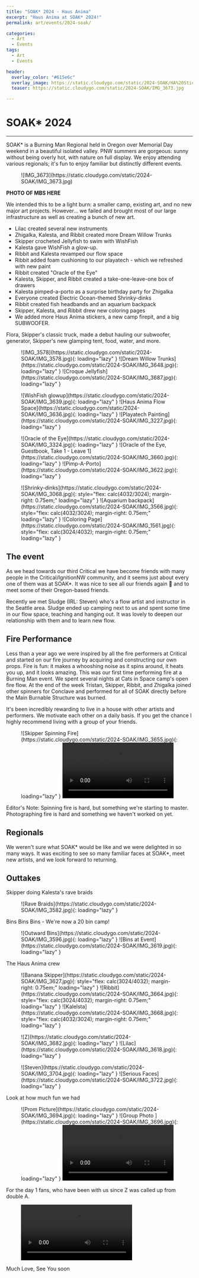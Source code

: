 ```yaml
---
title: "SOAK* 2024 - Haus Anima"
excerpt: "Haus Anima at SOAK* 2024!"
permalink: art/events/2024-soak/

categories:
  - Art
  - Events
tags:
  - Art
  - Events

header:
  overlay_color: "#615e6c"
  overlay_image: https://static.cloudygo.com/static/2024-SOAK/HA%20Sticker%202.jpg
  teaser: https://static.cloudygo.com/static/2024-SOAK/IMG_3673.jpg

---
```


# SOAK* 2024
---

SOAK* is a Burning Man Regional held in Oregon over Memorial Day weekend in a beautiful isolated valley. PNW summers are gorgeous: sunny without being overly hot, with nature on full display. We enjoy attending various regionals; it's fun to enjoy familiar but distinctly different events.

<figure class="thin" markdown="span">
![IMG_3673](https://static.cloudygo.com/static/2024-SOAK/IMG_3673.jpg)
</figure>




**PHOTO OF MBS HERE**


We intended this to be a light burn: a smaller camp, existing art, and no new major art projects. However... we failed and brought most of our large infrastructure as well as creating a bunch of new art.

* Lilac created several new instruments
* Zhigalka, Kalesta, and Ribbit created more Dream Willow Trunks
* Skipper crocheted Jellyfish to swim with WishFish
* Kalesta gave WishFish a glow-up.
* Ribbit and Kalesta revamped our flow space
* Ribbit added foam cushioning to our playatech - which we refreshed with new paint
* Ribbit created "Oracle of the Eye"
* Kalesta, Skipper, and Ribbit created a take-one-leave-one box of drawers
* Kalesta pimped-a-porto as a surprise birthday party for Zhigalka
* Everyone created Electric Ocean-themed Shrinky-dinks
* Ribbit created fish headbands and an aquarium backpack
* Skipper, Kalesta, and Ribbit drew new coloring pages
* We added more Haus Anima stickers, a new camp firepit, and a big SUBWOOFER.

Flora, Skipper's classic truck, made a debut hauling our subwoofer, generator, Skipper's new glamping tent, food, water, and more.

<figure class="third" markdown="span">
![IMG_3578](https://static.cloudygo.com/static/2024-SOAK/IMG_3578.jpg){: loading="lazy" }
  ![Dream Willow Trunks](https://static.cloudygo.com/static/2024-SOAK/IMG_3648.jpg){: loading="lazy" }
  ![Croque Jellyfish](https://static.cloudygo.com/static/2024-SOAK/IMG_3687.jpg){: loading="lazy" }
</figure>

<figure class="third" markdown="span">
  ![WishFish glowup](https://static.cloudygo.com/static/2024-SOAK/IMG_3639.jpg){: loading="lazy" }
  ![Haus Anima Flow Space](https://static.cloudygo.com/static/2024-SOAK/IMG_3636.jpg){: loading="lazy" }
  ![Playatech Painting](https://static.cloudygo.com/static/2024-SOAK/IMG_3227.jpg){: loading="lazy" }
</figure>

<figure class="third" markdown="span">
  ![Oracle of the Eye](https://static.cloudygo.com/static/2024-SOAK/IMG_3324.jpg){: loading="lazy" }
  ![Oracle of the Eye, Guestbook, Take 1 - Leave 1](https://static.cloudygo.com/static/2024-SOAK/IMG_3660.jpg){: loading="lazy" }
  ![Pimp-A-Porto](https://static.cloudygo.com/static/2024-SOAK/IMG_3622.jpg){: loading="lazy" }
</figure>

<figure class="third" markdown="span">
  ![Shrinky-dinks](https://static.cloudygo.com/static/2024-SOAK/IMG_3068.jpg){: style="flex: calc(4032/3024); margin-right: 0.75em;" loading="lazy" }
  ![Aquarium backpack](https://static.cloudygo.com/static/2024-SOAK/IMG_3566.jpg){: style="flex: calc(4032/3024); margin-right: 0.75em;" loading="lazy" }
  ![Coloring Page](https://static.cloudygo.com/static/2024-SOAK/IMG_1561.jpg){: style="flex: calc(3024/4032); margin-right: 0.75em;" loading="lazy" }

</figure>


## The event

As we head towards our third Critical we have become friends with many people in the Critical/IgnitionNW community, and it seems just about every one of them was at SOAK\*. It was nice to see all our friends again 👋 and to meet some of their Oregon-based friends.

Recently we met Sludge (IRL: Steven) who's a flow artist and instructor in the Seattle area. Sludge ended up camping next to us and spent some time in our flow space, teaching and hanging out. It was lovely to deepen our relationship with them and to learn new flow.

## Fire Performance

Less than a year ago we were inspired by all the fire performers at Critical and started on our fire journey by acquiring and constructing our own props. Fire is fun: it makes a whooshing noise as it spins around, it heats you up, and it looks amazing. This was our first time performing fire at a Burning Man event. We spent several nights at Cats in Space camp's open fire flow. At the end of the week Tristan, Skipper, Ribbit, and Zhigalka joined other spinners for Conclave and performed for all of SOAK directly before the Main Burnable Structure was burned.

It's been incredibly rewarding to live in a house with other artists and performers. We motivate each other on a daily basis. If you get the chance I highly recommend living with a group of your friends.

<figure class="thin half" markdown="span">
![Skipper Spinning Fire](https://static.cloudygo.com/static/2024-SOAK/IMG_3655.jpg){: loading="lazy" }
<video controls>
  <source src="https://static.cloudygo.com/static/2024-SOAK/ribbit-in-conclave.webm">
  ribbit-in-conclave
</video>
</figure>

Editor's Note: Spinning fire is hard, but something we're starting to master. Photographing fire is hard and something we haven't worked on yet.

## Regionals

We weren't sure what SOAK* would be like and we were delighted in so many ways.
It was exciting to see so many familiar faces at SOAK\*, meet new artists, and we look forward to returning.

## Outtakes

Skipper doing Kalesta's rave braids

<figure class="half thin" markdown="span">
![Rave Braids](https://static.cloudygo.com/static/2024-SOAK/IMG_3582.jpg){: loading="lazy" }
</figure>

Bins Bins Bins - We're now a 20 bin camp!

<figure class="half thin" markdown="span">
![Outward Bins](https://static.cloudygo.com/static/2024-SOAK/IMG_3596.jpg){: loading="lazy" }
![Bins at Event](https://static.cloudygo.com/static/2024-SOAK/IMG_3619.jpg){: loading="lazy" }
</figure>

The Haus Anima crew

<figure class="third" markdown="span">
![Banana Skipper](https://static.cloudygo.com/static/2024-SOAK/IMG_3627.jpg){: style="flex: calc(3024/4032); margin-right: 0.75em;" loading="lazy" }
![Ribbit](https://static.cloudygo.com/static/2024-SOAK/IMG_3664.jpg){: style="flex: calc(3024/4032); margin-right: 0.75em;" loading="lazy" }
![Kalelsta](https://static.cloudygo.com/static/2024-SOAK/IMG_3668.jpg){: style="flex: calc(4032/3024); margin-right: 0.75em;" loading="lazy" }
</figure>

<figure class="half" markdown="span">
![Z](https://static.cloudygo.com/static/2024-SOAK/IMG_3682.jpg){: loading="lazy" }
![Lilac](https://static.cloudygo.com/static/2024-SOAK/IMG_3618.jpg){: loading="lazy" }
</figure>

<figure class="half" markdown="span">
![Steven](https://static.cloudygo.com/static/2024-SOAK/IMG_3704.jpg){: loading="lazy" }
![Serious Faces](https://static.cloudygo.com/static/2024-SOAK/IMG_3722.jpg){: loading="lazy" }
</figure>

Look at how much fun we had

<figure class="thin" markdown="span">
  ![Prom Picture](https://static.cloudygo.com/static/2024-SOAK/IMG_3694.jpg){: loading="lazy" }
  ![Group Photo ](https://static.cloudygo.com/static/2024-SOAK/IMG_3696.jpg){: loading="lazy" }
  <video controls>
    <source src="https://static.cloudygo.com/static/2024-SOAK/good-group-photos.webm">
    good-group-photos
  </video>
</figure>

For the day 1 fans, who have been with us since Z was called up from double A.

<figure class="half" markdown="span">
  <video controls>
    <source src="https://static.cloudygo.com/static/2024-SOAK/pimp-a-porto.webm">
    pimp-a-porto
  </video>
</figure>


Much Love, See You soon
